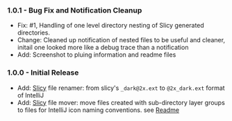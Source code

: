 ### 1.0.1 - Bug Fix and Notification Cleanup

- Fix: #1, Handling of one level directory nesting of Slicy generated directories.
- Change: Cleaned up notification of nested files to be useful and cleaner, initail one looked more like a debug trace than a notification 
- Add: Screenshot to pluing information and readme files

### 1.0.0 - Initial Release

- Add: [Slicy] file renamer: from slicy's `_dark@2x.ext` to `@2x_dark.ext` format of IntelliJ 
- Add: [Slicy] file mover: move files created with sub-directory layer groups to files for IntelliJ icon naming conventions. see  [Readme](https://github.com/vsch/PluginDevelopersToolbox/blob/master/README.md)  

[Slicy]: http://www.macrabbit.com/slicy    
